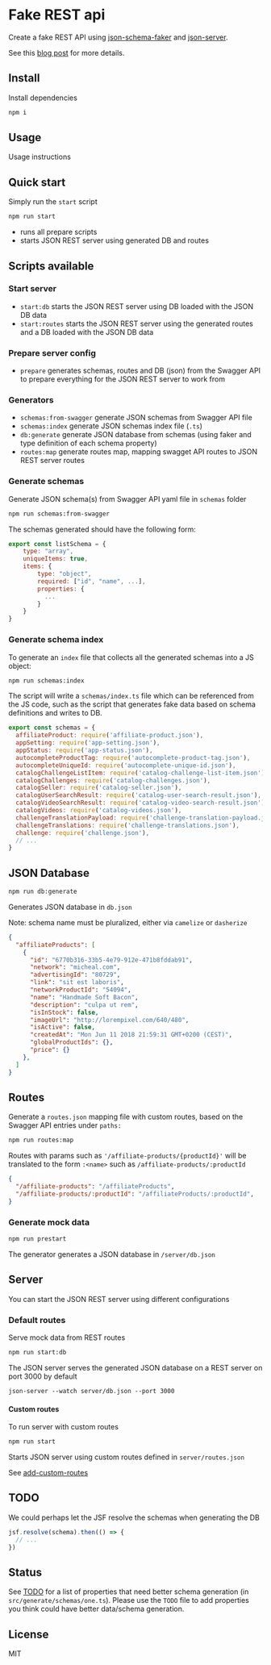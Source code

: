 # Fake REST api

Create a fake REST API using [json-schema-faker](https://github.com/json-schema-faker/json-schema-faker) and [json-server](https://github.com/typicode/json-server).

See this [blog post](https://medium.com/@jonjam/creating-a-fake-rest-api-with-json-server-817320239cde) for more details.

## Install

Install dependencies

```bash
npm i
```

## Usage

Usage instructions

## Quick start

Simply run the `start` script

```bash
npm run start
```

- runs all prepare scripts
- starts JSON REST server using generated DB and routes

## Scripts available

### Start server

- `start:db` starts the JSON REST server using DB loaded with the JSON DB data
- `start:routes` starts the JSON REST server using the generated routes and a DB loaded with the JSON DB data

### Prepare server config

- `prepare` generates schemas, routes and DB (json) from the Swagger API to prepare everything for the JSON REST server to work from

### Generators

- `schemas:from-swagger` generate JSON schemas from Swagger API file
- `schemas:index` generate JSON schemas index file (`.ts`)
- `db:generate` generate JSON database from schemas (using faker and type definition of each schema property)
- `routes:map` generate routes map, mapping swagget API routes to JSON REST server routes

### Generate schemas

Generate JSON schema(s) from Swagger API yaml file in `schemas` folder

```bash
npm run schemas:from-swagger
```

The schemas generated should have the following form:

```js
export const listSchema = {
    type: "array",
    uniqueItems: true,
    items: {
        type: "object",
        required: ["id", "name", ...],
        properties: {
          ...
        }
    }
}
```

### Generate schema index

To generate an `index` file that collects all the generated schemas into a JS object:

```bash
npm run schemas:index
```

The script will write a `schemas/index.ts` file which can be referenced from the JS code, such as the script that generates fake data based on schema definitions and writes to DB.

```js
export const schemas = {
  affiliateProduct: require('affiliate-product.json'),
  appSetting: require('app-setting.json'),
  appStatus: require('app-status.json'),
  autocompleteProductTag: require('autocomplete-product-tag.json'),
  autocompleteUniqueId: require('autocomplete-unique-id.json'),
  catalogChallengeListItem: require('catalog-challenge-list-item.json'),
  catalogChallenges: require('catalog-challenges.json'),
  catalogSeller: require('catalog-seller.json'),
  catalogUserSearchResult: require('catalog-user-search-result.json'),
  catalogVideoSearchResult: require('catalog-video-search-result.json'),
  catalogVideos: require('catalog-videos.json'),
  challengeTranslationPayload: require('challenge-translation-payload.json'),
  challengeTranslations: require('challenge-translations.json'),
  challenge: require('challenge.json'),
  // ...
}
```

## JSON Database

```bash
npm run db:generate
```

Generates JSON database in `db.json`

Note: schema name must be pluralized, either via `camelize` or `dasherize`

```json
{
  "affiliateProducts": [
    {
      "id": "6770b316-33b5-4e79-912e-471b8fddab91",
      "network": "micheal.com",
      "advertisingId": "80729",
      "link": "sit est laboris",
      "networkProductId": "54094",
      "name": "Handmade Soft Bacon",
      "description": "culpa ut rem",
      "isInStock": false,
      "imageUrl": "http://lorempixel.com/640/480",
      "isActive": false,
      "createdAt": "Mon Jun 11 2018 21:59:31 GMT+0200 (CEST)",
      "globalProductIds": {},
      "price": {}
    },
  ]
}
```

## Routes

Generate a `routes.json` mapping file with custom routes, based on the Swagger API entries under `paths:`

```bash
npm run routes:map
```

Routes with params such as `'/affiliate-products/{productId}'` will be translated to the form `:<name>` such as `/affiliate-products/:productId`

```json
{
  "/affiliate-products": "/affiliateProducts",
  "/affiliate-products/:productId": "/affiliateProducts/:productId",
}
```

### Generate mock data

```bash
npm run prestart
```

The generator generates a JSON database in `/server/db.json`

## Server

You can start the JSON REST server using different configurations

### Default routes

Serve mock data from REST routes

```bash
npm run start:db
```

The JSON server serves the generated JSON database on a REST server on port 3000 by default

`json-server --watch server/db.json --port 3000`

#### Custom routes

To run server with custom routes

```bash
npm run start
```

Starts JSON server using custom routes defined in `server/routes.json`

See [add-custom-routes](https://github.com/typicode/json-server#add-custom-routes)

## TODO

We could perhaps let the JSF resolve the schemas when generating the DB

```js
jsf.resolve(schema).then(() => {
  // ...
})
```

## Status

See [TODO](./TODO.md) for a list of properties that need better schema generation (in `src/generate/schemas/one.ts`). Please use the `TODO` file to add properties you think could have better data/schema generation.

## License

MIT